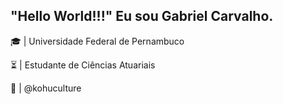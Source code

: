 ## "Hello World!!!" Eu sou Gabriel  Carvalho.

🎓 | Universidade Federal de Pernambuco

⏳ | Estudante de Ciências Atuariais 

👕 | @kohuculture
